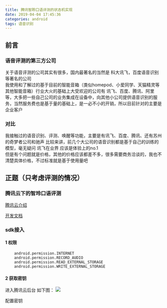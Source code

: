 ```yaml
---
title: 腾讯智聆口语评测的状态机实现
date: 2019-04-04 17:45:36
categories: android
tags: 语音识别
---
```


## 前言

### 语音评测的第三方公司

关于语音评测的公司其实有很多，国内最著名的当然是 科大讯飞，百度语音识别等著名的公司  
我使用和了解过的基于目前的智能音箱（类似homepod、小爱同学、天猫精灵等其他智能音箱）行业大火的基础上大受欢迎的公司有
讯飞、百度、腾讯、阿里等，大多把一些自己公司的业务集成在设备中，向其他小公司提供语音识别的服务，当然服务费也是基于量的基础上，是一必不小的开销，所以目前针对的主要是企业客户

### 对比
我接触过的语音识别、评测、唤醒等功能，主要是有讯飞、百度、腾讯、还有苏州的奇梦者公司和驰声 比较来讲，前几个大公司的语音识别都是基于自己的训练的模型，毫无疑问 讯飞在业界 应该是体验上的no.1  
但是有个问题就是价格，其他的价格应该都差不多，很多需要商务洽谈的，我也不清楚具体价格，不过标准就是基于使用量吧


## 正题（只考虑评测的情况）

### 腾讯云下的智玲口语评测

[腾讯云介绍](https://cloud.tencent.com/product/soe)

[开发文档](https://cloud.tencent.com/document/product/884)


### sdk接入
 
#### 1 权限

```code
    android.permission.INTERNET
    android.permission.RECORD_AUDIO
    android.permission.READ_EXTERNAL_STORAGE
    android.permission.WRITE_EXTERNAL_STORAGE
```

#### 2 获取密钥
进入腾讯云后台 如下图：
![](https://main.qcloudimg.com/raw/273b67bc4d38af6cb9999e9f4663d268.png)

配置密钥